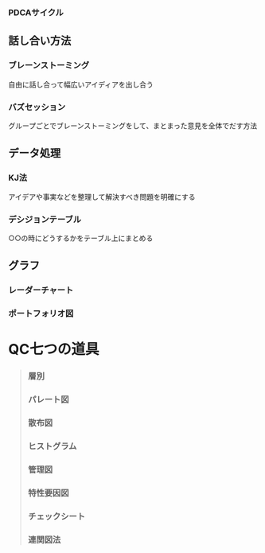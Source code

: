### PDCAサイクル

## 話し合い方法

### ブレーンストーミング

自由に話し合って幅広いアイディアを出し合う

### バズセッション

グループごとでブレーンストーミングをして、まとまった意見を全体でだす方法

## データ処理

### KJ法

アイデアや事実などを整理して解決すべき問題を明確にする

### デシジョンテーブル

○○の時にどうするかをテーブル上にまとめる

## グラフ

### レーダーチャート

### ポートフォリオ図

# QC七つの道具
>
>### 層別
>
>### パレート図
>
>### 散布図
>
>### ヒストグラム
>
>### 管理図
>
>### 特性要因図
>
>### チェックシート
>
>### 連関図法

